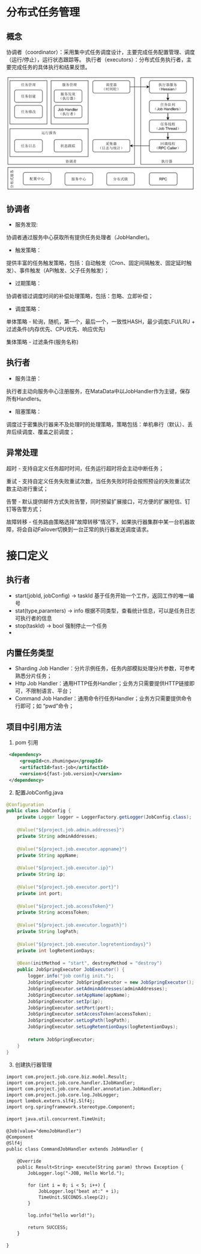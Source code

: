 # 分布式任务管理

## 概念
协调者（coordinator）：采用集中式任务调度设计，主要完成任务配置管理、调度（运行/停止），运行状态跟踪等。
执行者（executors）：分布式任务执行者，主要完成任务的具体执行和结果反馈。

![image-20210404183752233](asserts/image-20210404183752233.png)



## 协调者
- 服务发现:

协调者通过服务中心获取所有提供任务处理者（JobHandler)。

- 触发策略：

提供丰富的任务触发策略，包括：自动触发（Cron、固定间隔触发、固定延时触发）、事件触发（API触发、父子任务触发）；

- 过期策略：

协调者错过调度时间的补偿处理策略，包括：忽略、立即补偿；

- 调度策略：

单体策略 - 轮询，随机，第一个，最后一个，一致性HASH，最少调度LFU/LRU + 过滤条件(内存优先、CPU优先、响应优先)

集体策略 - 过滤条件(服务名称)

## 执行者

- 服务注册：

执行者主动向服务中心注册服务，在MataData中以JobHandler作为主键，保存所有Handlers。

- 阻塞策略：

调度过于密集执行器来不及处理时的处理策略，策略包括：单机串行（默认）、丢弃后续调度、覆盖之前调度；

## 异常处理


超时  - 支持自定义任务超时时间，任务运行超时将会主动中断任务；

重试 - 支持自定义任务失败重试次数，当任务失败时将会按照预设的失败重试次数主动进行重试；

告警 - 默认提供邮件方式失败告警，同时预留扩展接口，可方便的扩展短信、钉钉等告警方式；

故障转移 - 任务路由策略选择”故障转移”情况下，如果执行器集群中某一台机器故障，将会自动Failover切换到一台正常的执行器发送调度请求。



# 接口定义

## 执行者

- start(jobId, jobConfig) -> taskId 基于任务开始一个工作，返回工作的唯一编号
- stat(type,paramters) -> info 根据不同类型，查看统计信息，可以是任务日志可执行者的信息
- stop(taskId) -> bool 强制停止一个任务
- 

## 内置任务类型

+ Sharding Job Handler：分片示例任务，任务内部模拟处理分片参数，可参考熟悉分片任务；
+ Http Job Handler：通用HTTP任务Handler；业务方只需要提供HTTP链接即可，不限制语言、平台；
+ Command Job Handler：通用命令行任务Handler；业务方只需要提供命令行即可；如 “pwd”命令；


## 项目中引用方法
1. pom 引用
```xml
 <dependency>
     <groupId>cn.zhumingwu</groupId>
     <artifactId>fast-job</artifactId>
     <version>${fast-job.version}</version>
 </dependency>
```

2.  配置JobConfig.java
```java
@Configuration
public class JobConfig {
    private Logger logger = LoggerFactory.getLogger(JobConfig.class);

    @Value("${project.job.admin.addresses}")
    private String adminAddresses;
    
    @Value("${project.job.executor.appname}")
    private String appName;
    
    @Value("${project.job.executor.ip}")
    private String ip;
    
    @Value("${project.job.executor.port}")
    private int port;
    
    @Value("${project.job.accessToken}")
    private String accessToken;
    
    @Value("${project.job.executor.logpath}")
    private String logPath;
    
    @Value("${project.job.executor.logretentiondays}")
    private int logRetentionDays;
    
    @Bean(initMethod = "start", destroyMethod = "destroy")
    public JobSpringExecutor JobExecutor() {
        logger.info("job config init.");
        JobSpringExecutor JobSpringExecutor = new JobSpringExecutor();
        JobSpringExecutor.setAdminAddresses(adminAddresses);
        JobSpringExecutor.setAppName(appName);
        JobSpringExecutor.setIp(ip);
        JobSpringExecutor.setPort(port);
        JobSpringExecutor.setAccessToken(accessToken);
        JobSpringExecutor.setLogPath(logPath);
        JobSpringExecutor.setLogRetentionDays(logRetentionDays);
    
        return JobSpringExecutor;
    }
}
```

3. 创建执行器管理

```
import com.project.job.core.biz.model.Result;
import com.project.job.core.handler.IJobHandler;
import com.project.job.core.handler.annotation.JobHandler;
import com.project.job.core.log.JobLogger;
import lombok.extern.slf4j.Slf4j;
import org.springframework.stereotype.Component;

import java.util.concurrent.TimeUnit;
 
@Job(value="demoJobHandler")
@Component
@Slf4j
public class CommandJobHandler extends JobHandler {

    @Override
    public Result<String> execute(String param) throws Exception {
        JobLogger.log("-JOB, Hello World.");

        for (int i = 0; i < 5; i++) {
            JobLogger.log("beat at:" + i);
            TimeUnit.SECONDS.sleep(2);
        }

        log.info("hello world!");

        return SUCCESS;
    }

}
```

